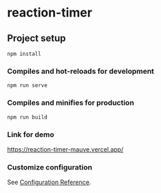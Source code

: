 # reaction-timer

## Project setup
```
npm install
```

### Compiles and hot-reloads for development
```
npm run serve
```

### Compiles and minifies for production
```
npm run build
```
### Link for demo

https://reaction-timer-mauve.vercel.app/

### Customize configuration
See [Configuration Reference](https://cli.vuejs.org/config/).
